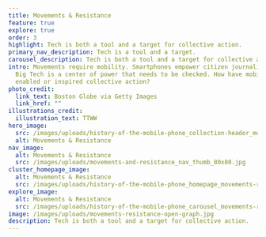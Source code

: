 ```yaml
---
title: Movements & Resistance
feature: true
explore: true
order: 3
highlight: Tech is both a tool and a target for collective action.
primary_nav_description: Tech is a tool and a target.
carousel_description: Tech is both a tool and a target for collective action.
intro: Movements require mobility. Smartphones empower citizen journalists. And
  Big Tech is a center of power that needs to be checked. How have mobile phones
  enabled or inspired collective action?
photo_credit:
  link_text: Boston Globe via Getty Images
  link_href: ""
illustrations_credit:
  illustration_text: TTWW
hero_image:
  src: /images/uploads/history-of-the-mobile-phone_collection-header_movements-resistance-600.png
  alt: Movements & Resistance
nav_image:
  alt: Movements & Resistance
  src: /images/uploads/movements-and-resistance_nav_thumb_80x80.jpg
cluster_homepage_image:
  alt: Movements & Resistance
  src: /images/uploads/history-of-the-mobile-phone_homepage_movements-resistance-750.jpg
explore_image:
  alt: Movements & Resistance
  src: /images/uploads/history-of-the-mobile-phone_carousel_movements-resistance-300.jpg
image: /images/uploads/movements-resistance-open-graph.jpg
description: Tech is both a tool and a target for collective action.
---
```

